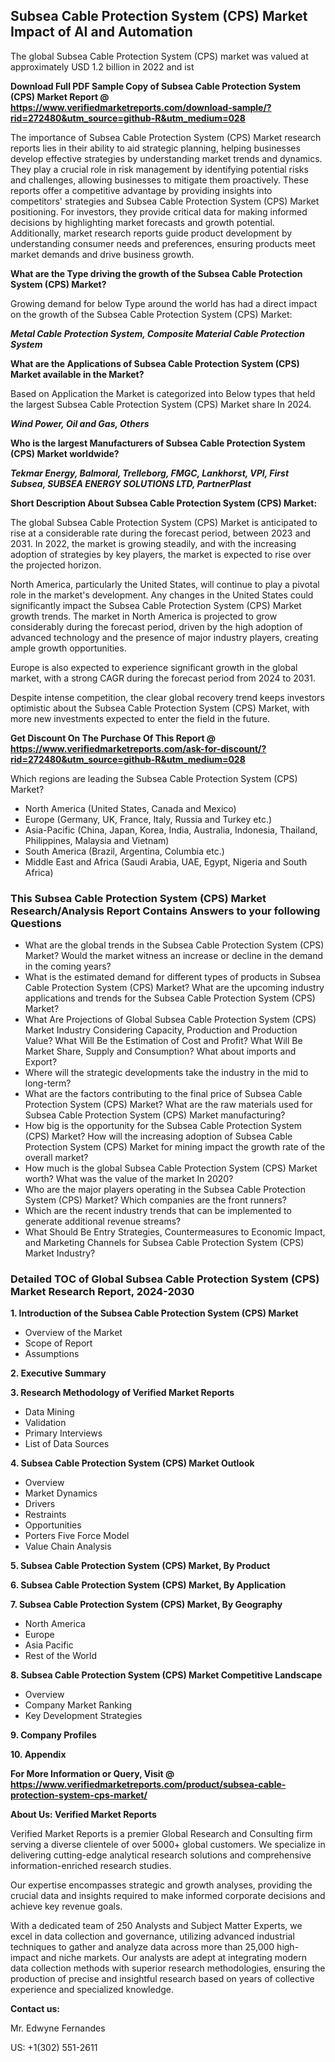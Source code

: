 <h2>Subsea Cable Protection System (CPS) Market Impact of AI and Automation</h2><p>The global Subsea Cable Protection System (CPS) market was valued at approximately USD 1.2 billion in 2022 and ist</p><p id="" class=""><strong>Download Full PDF Sample Copy of Subsea Cable Protection System (CPS) Market Report @ <a href="https://www.verifiedmarketreports.com/download-sample/?rid=272480&utm_source=github-R&utm_medium=028" target="_blank">https://www.verifiedmarketreports.com/download-sample/?rid=272480&utm_source=github-R&utm_medium=028</a></strong></p><p>The importance of&nbsp;Subsea Cable Protection System (CPS) Market research reports lies in their ability to aid strategic planning, helping businesses develop effective strategies by understanding market trends and dynamics. They play a crucial role in risk management by identifying potential risks and challenges, allowing businesses to mitigate them proactively. These reports offer a competitive advantage by providing insights into competitors' strategies and Subsea Cable Protection System (CPS) Market positioning. For investors, they provide critical data for making informed decisions by highlighting market forecasts and growth potential. Additionally, market research reports guide product development by understanding consumer needs and preferences, ensuring products meet market demands and drive business growth.</p><p><strong>What are the&nbsp;Type driving the growth of the Subsea Cable Protection System (CPS) Market?</strong></p><p id="" class="">Growing demand for below Type around the world has had a direct impact on the growth of the Subsea Cable Protection System (CPS) Market:</p><em><strong>Metal Cable Protection System, Composite Material Cable Protection System</strong></em></p><strong>What are the&nbsp;Applications&nbsp;of Subsea Cable Protection System (CPS) Market available in the Market?</strong></p><p id="" class="">Based on Application the Market is categorized into Below types that held the largest Subsea Cable Protection System (CPS) Market share In 2024.</p><em><strong>Wind Power, Oil and Gas, Others</strong></em></p><strong>Who is the largest Manufacturers of Subsea Cable Protection System (CPS) Market worldwide?</strong></p><p><em><strong>Tekmar Energy, Balmoral, Trelleborg, FMGC, Lankhorst, VPI, First Subsea, SUBSEA ENERGY SOLUTIONS LTD, PartnerPlast</strong></em></p><p id="" class=""><strong>Short Description About Subsea Cable Protection System (CPS) Market:</strong></p><p>The global Subsea Cable Protection System (CPS) Market is anticipated to rise at a considerable rate during the forecast period, between 2023 and 2031. In 2022, the market is growing steadily, and with the increasing adoption of strategies by key players, the market is expected to rise over the projected horizon.</p><p>North America, particularly the United States, will continue to play a pivotal role in the market's development. Any changes in the United States could significantly impact the Subsea Cable Protection System (CPS) Market growth trends. The market in North America is projected to grow considerably during the forecast period, driven by the high adoption of advanced technology and the presence of major industry players, creating ample growth opportunities.</p><p>Europe is also expected to experience significant growth in the global market, with a strong CAGR during the forecast period from 2024 to 2031.</p><p>Despite intense competition, the clear global recovery trend keeps investors optimistic about the Subsea Cable Protection System (CPS) Market, with more new investments expected to enter the field in the future.</p><p id="" class=""><strong>Get Discount On The Purchase Of This Report @ <a href="https://www.verifiedmarketreports.com/ask-for-discount/?rid=272480&utm_source=github-R&utm_medium=028" target="_blank">https://www.verifiedmarketreports.com/ask-for-discount/?rid=272480&utm_source=github-R&utm_medium=028</a></strong></p>Which regions are leading the Subsea Cable Protection System (CPS) Market?</p><ul><li>North America (United States, Canada and Mexico)</li><li>Europe (Germany, UK, France, Italy, Russia and Turkey etc.)</li><li>Asia-Pacific (China, Japan, Korea, India, Australia, Indonesia, Thailand, Philippines, Malaysia and Vietnam)</li><li>South America (Brazil, Argentina, Columbia etc.)</li><li>Middle East and Africa (Saudi Arabia, UAE, Egypt, Nigeria and South Africa)</li></ul><h3 id="" class="">This Subsea Cable Protection System (CPS) Market Research/Analysis Report Contains Answers to your following Questions</h3><ul><li>What are the global trends in the Subsea Cable Protection System (CPS) Market? Would the market witness an increase or decline in the demand in the coming years?</li><li>What is the estimated demand for different types of products in Subsea Cable Protection System (CPS) Market? What are the upcoming industry applications and trends for the Subsea Cable Protection System (CPS) Market?</li><li>What Are Projections of Global Subsea Cable Protection System (CPS) Market Industry Considering Capacity, Production and Production Value? What Will Be the Estimation of Cost and Profit? What Will Be Market Share, Supply and Consumption? What about imports and Export?</li><li>Where will the strategic developments take the industry in the mid to long-term?</li><li>What are the factors contributing to the final price of Subsea Cable Protection System (CPS) Market? What are the raw materials used for Subsea Cable Protection System (CPS) Market manufacturing?</li><li>How big is the opportunity for the Subsea Cable Protection System (CPS) Market? How will the increasing adoption of Subsea Cable Protection System (CPS) Market for mining impact the growth rate of the overall market?</li><li>How much is the global Subsea Cable Protection System (CPS) Market worth? What was the value of the market In 2020?</li><li>Who are the major players operating in the Subsea Cable Protection System (CPS) Market? Which companies are the front runners?</li><li>Which are the recent industry trends that can be implemented to generate additional revenue streams?</li><li>What Should Be Entry Strategies, Countermeasures to Economic Impact, and Marketing Channels for Subsea Cable Protection System (CPS) Market Industry?</li></ul><h3 id="" class="">Detailed TOC of Global Subsea Cable Protection System (CPS) Market Research Report, 2024-2030</h3><p id="" class=""><strong>1. Introduction of the Subsea Cable Protection System (CPS) Market</strong></p><ul><li>Overview of the Market</li><li>Scope of Report</li><li>Assumptions</li></ul><p id="" class=""><strong>2. Executive Summary</strong></p><p id="" class=""><strong>3. Research Methodology of Verified Market Reports</strong></p><ul><li>Data Mining</li><li>Validation</li><li>Primary Interviews</li><li>List of Data Sources</li></ul><p id="" class=""><strong>4. Subsea Cable Protection System (CPS) Market Outlook</strong></p><ul><li>Overview</li><li>Market Dynamics</li><li>Drivers</li><li>Restraints</li><li>Opportunities</li><li>Porters Five Force Model</li><li>Value Chain Analysis</li></ul><p id="" class=""><strong>5. Subsea Cable Protection System (CPS) Market, By Product</strong></p><p id="" class=""><strong>6. Subsea Cable Protection System (CPS) Market, By Application</strong></p><p id="" class=""><strong>7. Subsea Cable Protection System (CPS) Market, By Geography</strong></p><ul><li>North America</li><li>Europe</li><li>Asia Pacific</li><li>Rest of the World</li></ul><p id="" class=""><strong>8. Subsea Cable Protection System (CPS) Market Competitive Landscape</strong></p><ul><li>Overview</li><li>Company Market Ranking</li><li>Key Development Strategies</li></ul><p id="" class=""><strong>9. Company Profiles</strong></p><p id="" class=""><strong>10. Appendix</strong></p><p id="" class=""><strong>For More Information or Query, Visit @ <a href="https://www.verifiedmarketreports.com/product/subsea-cable-protection-system-cps-market/" target="_blank">https://www.verifiedmarketreports.com/product/subsea-cable-protection-system-cps-market/</a></strong></p><p id="" class=""><strong>About Us: Verified Market Reports</strong></p><p id="" class="">Verified Market Reports is a premier Global Research and Consulting firm serving a diverse clientele of over 5000+ global customers. We specialize in delivering cutting-edge analytical research solutions and comprehensive information-enriched research studies.</p><p id="" class="">Our expertise encompasses strategic and growth analyses, providing the crucial data and insights required to make informed corporate decisions and achieve key revenue goals.</p><p id="" class="">With a dedicated team of 250 Analysts and Subject Matter Experts, we excel in data collection and governance, utilizing advanced industrial techniques to gather and analyze data across more than 25,000 high-impact and niche markets. Our analysts are adept at integrating modern data collection methods with superior research methodologies, ensuring the production of precise and insightful research based on years of collective experience and specialized knowledge.</p><p id="" class=""><strong>Contact us:</strong></p><p id="" class="">Mr. Edwyne Fernandes</p><p id="" class="">US: +1(302) 551-2611</p>